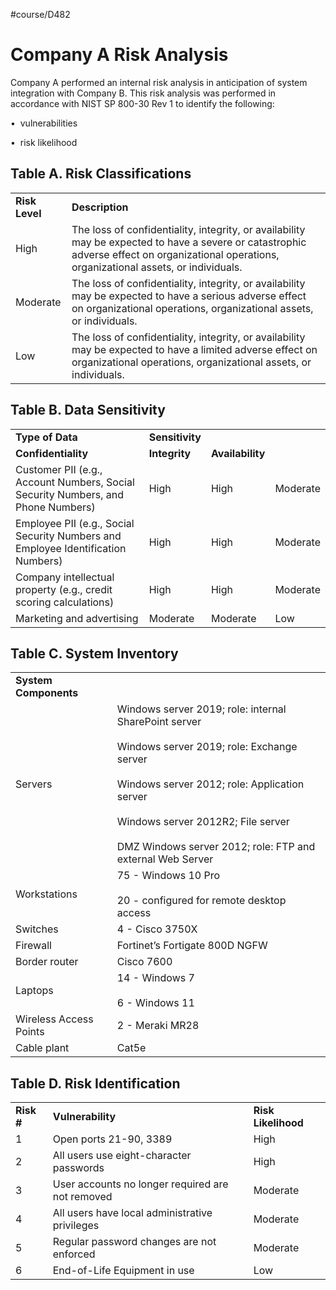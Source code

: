 #course/D482 

# **Company A Risk Analysis**

Company A performed an internal risk analysis in anticipation of system integration with Company B. This risk analysis was performed in accordance with NIST SP 800-30 Rev 1 to identify the following:

•  vulnerabilities

•  risk likelihood

## Table A. Risk Classifications

|   |   |
|---|---|
|**Risk Level**|**Description**|
|High|The loss of confidentiality, integrity, or availability may be expected to have a severe or catastrophic adverse effect on organizational operations, organizational assets, or individuals.|
|Moderate|The loss of confidentiality, integrity, or availability may be expected to have a serious adverse effect on organizational operations, organizational assets, or individuals.|
|Low|The loss of confidentiality, integrity, or availability may be expected to have a limited adverse effect on organizational operations, organizational assets, or individuals.|

## Table B. Data Sensitivity

|   |   |   |   |
|---|---|---|---|
|**Type of Data**|**Sensitivity**|   |   |
|**Confidentiality**|**Integrity**|**Availability**|
|Customer PII (e.g., Account Numbers, Social Security Numbers, and Phone Numbers)|High|High|Moderate|
|Employee PII (e.g., Social Security Numbers and Employee Identification Numbers)|High|High|Moderate|
|Company intellectual property (e.g., credit scoring calculations)|High|High|Moderate|
|Marketing and advertising|Moderate|Moderate|Low|

  

## Table C. System Inventory

|   |   |
|---|---|
|**System Components**|   |
|Servers|Windows server 2019; role: internal SharePoint server<br><br>Windows server 2019; role: Exchange server<br><br>Windows server 2012; role: Application server<br><br>Windows server 2012R2; File server<br><br>DMZ Windows server 2012; role: FTP and external Web Server|
|Workstations|75 - Windows 10 Pro<br><br>20 - configured for remote desktop access|
|Switches|4 - Cisco 3750X|
|Firewall|Fortinet’s Fortigate 800D NGFW|
|Border router|Cisco 7600|
|Laptops|14 - Windows 7<br><br>6 - Windows 11|
|Wireless Access Points|2 - Meraki MR28|
|Cable plant|Cat5e|

## Table D. Risk Identification

|            |                                                  |                     |
| ---------- | ------------------------------------------------ | ------------------- |
| **Risk #** | **Vulnerability**                                | **Risk Likelihood** |
| 1          | Open ports 21-90, 3389                           | High                |
| 2          | All users use eight-character passwords          | High                |
| 3          | User accounts no longer required are not removed | Moderate            |
| 4          | All users have local administrative privileges   | Moderate            |
| 5          | Regular password changes are not enforced        | Moderate            |
| 6          | End-of-Life Equipment in use                     | Low                 |